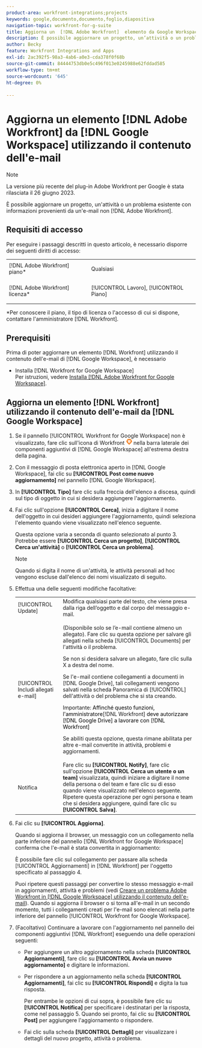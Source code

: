 ```yaml
---
product-area: workfront-integrations;projects
keywords: google,documento,documento,foglio,diapositiva
navigation-topic: workfront-for-g-suite
title: Aggiorna un  [!DNL Adobe Workfront]  elemento da Google Workspace utilizzando il contenuto dell'e-mail
description: È possibile aggiornare un progetto, un’attività o un problema esistente con informazioni provenienti da un messaggio e-mail non Adobe Workfront.
author: Becky
feature: Workfront Integrations and Apps
exl-id: 2ac392f5-98a3-4ab6-a0e3-cda378f0f68b
source-git-commit: 84444753db0e5c496f013e0245988e62fddad585
workflow-type: tm+mt
source-wordcount: '645'
ht-degree: 0%

---
```


# Aggiorna un elemento [!DNL Adobe Workfront] da [!DNL Google Workspace] utilizzando il contenuto dell&#39;e-mail

>[!NOTE]
>
>La versione più recente del plug-in Adobe Workfront per Google è stata rilasciata il 26 giugno 2023.

È possibile aggiornare un progetto, un&#39;attività o un problema esistente con informazioni provenienti da un&#39;e-mail non [!DNL Adobe Workfront].

## Requisiti di accesso

Per eseguire i passaggi descritti in questo articolo, è necessario disporre dei seguenti diritti di accesso:

<table style="table-layout:auto"> 
 <col> 
 <col> 
 <tbody> 
  <tr> 
   <td role="rowheader">[!DNL Adobe Workfront] piano*</td> 
   <td> <p>Qualsiasi</p> </td> 
  </tr> 
  <tr> 
   <td role="rowheader">[!DNL Adobe Workfront] licenza*</td> 
   <td> <p>[!UICONTROL Lavoro], [!UICONTROL Piano]</p> </td> 
  </tr> 
 </tbody> 
</table>

&#42;Per conoscere il piano, il tipo di licenza o l&#39;accesso di cui si dispone, contattare l&#39;amministratore [!DNL Workfront].

## Prerequisiti

Prima di poter aggiornare un elemento [!DNL Workfront] utilizzando il contenuto dell&#39;e-mail di [!DNL Google Workspace], è necessario

* Installa [!DNL Workfront for Google Workspace]\
   Per istruzioni, vedere [Installa [!DNL Adobe Workfront for Google Workspace]](../../workfront-integrations-and-apps/workfront-for-g-suite/install-workfront-for-gsuite.md).

## Aggiorna un elemento [!DNL Workfront] utilizzando il contenuto dell&#39;e-mail da [!DNL Google Workspace]

1. Se il pannello [!UICONTROL Workfront for Google Workspace] non è visualizzato, fare clic sull&#39;icona di Workfront ![](assets/wf-lion-icon.png) nella barra laterale dei componenti aggiuntivi di [!DNL Google Workspace] all&#39;estrema destra della pagina.
1. Con il messaggio di posta elettronica aperto in [!DNL Google Workspace], fai clic su **[!UICONTROL Post come nuovo aggiornamento]** nel pannello [!DNL Google Workspace].
1. In **[!UICONTROL Tipo]** fare clic sulla freccia dell&#39;elenco a discesa, quindi sul tipo di oggetto in cui si desidera aggiungere l&#39;aggiornamento.
1. Fai clic sull&#39;opzione **[!UICONTROL Cerca]**, inizia a digitare il nome dell&#39;oggetto in cui desideri aggiungere l&#39;aggiornamento, quindi seleziona l&#39;elemento quando viene visualizzato nell&#39;elenco seguente.

   Questa opzione varia a seconda di quanto selezionato al punto 3. Potrebbe essere **[!UICONTROL Cerca un progetto]**, **[!UICONTROL Cerca un&#39;attività]** o **[!UICONTROL Cerca un problema]**.

   >[!NOTE]
   >
   >Quando si digita il nome di un&#39;attività, le attività personali ad hoc vengono escluse dall&#39;elenco dei nomi visualizzato di seguito.

1. Effettua una delle seguenti modifiche facoltative:

   <table style="table-layout:auto"> 
    <col> 
    <col> 
    <tbody> 
     <tr> 
      <td role="rowheader">[!UICONTROL Update]</td> 
      <td>Modifica qualsiasi parte del testo, che viene presa dalla riga dell’oggetto e dal corpo del messaggio e-mail.</td> 
     </tr> 
     <tr data-mc-conditions=""> 
      <td role="rowheader">[!UICONTROL Includi allegati e-mail]</td> 
      <td><p>(Disponibile solo se l’e-mail contiene almeno un allegato). Fare clic su questa opzione per salvare gli allegati nella scheda [!UICONTROL Documents] per l'attività o il problema. </p><p>Se non si desidera salvare un allegato, fare clic sulla X a destra del nome. </p><p>Se l'e-mail contiene collegamenti a documenti in [!DNL Google Drive], tali collegamenti vengono salvati nella scheda Panoramica di [!UICONTROL] dell'attività o del problema che si sta creando. </p><p>Importante: <span style="color: #ff1493;"><span style="color: #000000;">Affinché questo funzioni, l'amministratore</span></span>[!DNL Workfront]<span style="color: #ff1493;"><span style="color: #000000;"> deve autorizzare [!DNL Google Drive] a lavorare con [!DNL Workfront]</span></span></p>
      <p>Se abiliti questa opzione, questa rimane abilitata per altre e-mail convertite in attività, problemi e aggiornamenti.</p></td> 
     </tr> 
     <tr data-mc-conditions=""> 
      <td role="rowheader">Notifica</td> 
      <td>Fare clic su <strong>[!UICONTROL Notify]</strong>, fare clic sull'opzione <strong>[!UICONTROL Cerca un utente o un team]</strong> visualizzata, quindi iniziare a digitare il nome della persona o del team e fare clic su di esso quando viene visualizzato nell'elenco seguente. Ripetere questa operazione per ogni persona e team che si desidera aggiungere, quindi fare clic su <strong>[!UICONTROL Salva]</strong>.</td> 
     </tr> 
    </tbody> 
   </table>

1. Fai clic su **[!UICONTROL Aggiorna]**.

   Quando si aggiorna il browser, un messaggio con un collegamento nella parte inferiore del pannello [!DNL Workfront for Google Workspace] conferma che l&#39;e-mail è stata convertita in aggiornamento:

   È possibile fare clic sul collegamento per passare alla scheda [!UICONTROL Aggiornamenti] in [!DNL Workfront] per l&#39;oggetto specificato al passaggio 4.

   Puoi ripetere questi passaggi per convertire lo stesso messaggio e-mail in aggiornamenti, attività e problemi (vedi [Creare un problema Adobe Workfront in [!DNL Google Workspace] utilizzando il contenuto dell&#39;e-mail](../../workfront-integrations-and-apps/workfront-for-g-suite/create-wf-issue-in-g-suite-using-email-content.md)). Quando si aggiorna il browser o si torna all&#39;e-mail in un secondo momento, tutti i collegamenti creati per l&#39;e-mail sono elencati nella parte inferiore del pannello [!UICONTROL Workfront for Google Workspace].

1. (Facoltativo) Continuare a lavorare con l&#39;aggiornamento nel pannello dei componenti aggiuntivi [!DNL Workfront] eseguendo una delle operazioni seguenti:

   * Per aggiungere un altro aggiornamento nella scheda **[!UICONTROL Aggiornamenti]**, fare clic su **[!UICONTROL Avvia un nuovo aggiornamento]** e digitare le informazioni.

   * Per rispondere a un aggiornamento nella scheda **[!UICONTROL Aggiornamenti]**, fai clic su **[!UICONTROL Rispondi]** e digita la tua risposta.

     Per entrambe le opzioni di cui sopra, è possibile fare clic su **[!UICONTROL Notifica]** per specificare i destinatari per la risposta, come nel passaggio 5. Quando sei pronto, fai clic su **[!UICONTROL Post]** per aggiungere l&#39;aggiornamento o rispondere.

   * Fai clic sulla scheda **[!UICONTROL Dettagli]** per visualizzare i dettagli del nuovo progetto, attività o problema.
